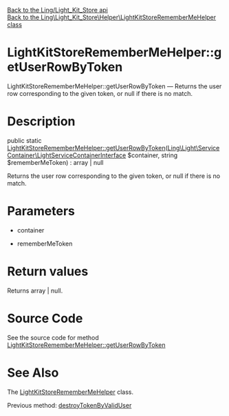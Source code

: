 [Back to the Ling/Light_Kit_Store api](https://github.com/lingtalfi/Light_Kit_Store/blob/master/doc/api/Ling/Light_Kit_Store.md)<br>
[Back to the Ling\Light_Kit_Store\Helper\LightKitStoreRememberMeHelper class](https://github.com/lingtalfi/Light_Kit_Store/blob/master/doc/api/Ling/Light_Kit_Store/Helper/LightKitStoreRememberMeHelper.md)


LightKitStoreRememberMeHelper::getUserRowByToken
================



LightKitStoreRememberMeHelper::getUserRowByToken — Returns the user row corresponding to the given token, or null if there is no match.




Description
================


public static [LightKitStoreRememberMeHelper::getUserRowByToken](https://github.com/lingtalfi/Light_Kit_Store/blob/master/doc/api/Ling/Light_Kit_Store/Helper/LightKitStoreRememberMeHelper/getUserRowByToken.md)([Ling\Light\ServiceContainer\LightServiceContainerInterface](https://github.com/lingtalfi/Light/blob/master/doc/api/Ling/Light/ServiceContainer/LightServiceContainerInterface.md) $container, string $rememberMeToken) : array | null




Returns the user row corresponding to the given token, or null if there is no match.




Parameters
================


- container

    

- rememberMeToken

    


Return values
================

Returns array | null.








Source Code
===========
See the source code for method [LightKitStoreRememberMeHelper::getUserRowByToken](https://github.com/lingtalfi/Light_Kit_Store/blob/master/Helper/LightKitStoreRememberMeHelper.php#L135-L144)


See Also
================

The [LightKitStoreRememberMeHelper](https://github.com/lingtalfi/Light_Kit_Store/blob/master/doc/api/Ling/Light_Kit_Store/Helper/LightKitStoreRememberMeHelper.md) class.

Previous method: [destroyTokenByValidUser](https://github.com/lingtalfi/Light_Kit_Store/blob/master/doc/api/Ling/Light_Kit_Store/Helper/LightKitStoreRememberMeHelper/destroyTokenByValidUser.md)<br>

